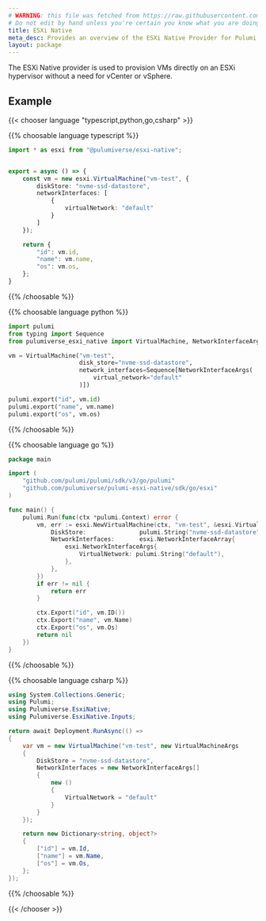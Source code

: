 ```yaml
---
# WARNING: this file was fetched from https://raw.githubusercontent.com/pulumiverse/pulumi-esxi-native/v1.0.0/docs/_index.md
# Do not edit by hand unless you're certain you know what you are doing!
title: ESXi Native
meta_desc: Provides an overview of the ESXi Native Provider for Pulumi.
layout: package
---
```


The ESXi Native provider is used to provision VMs directly on an ESXi hypervisor without a need for vCenter or vSphere.

## Example

{{< chooser language "typescript,python,go,csharp" >}}

{{% choosable language typescript %}}
```typescript
import * as esxi from "@pulumiverse/esxi-native";


export = async () => {
    const vm = new esxi.VirtualMachine("vm-test", {
        diskStore: "nvme-ssd-datastore",
        networkInterfaces: [
            {
                virtualNetwork: "default"
            }
        ]
    });

    return {
        "id": vm.id,
        "name": vm.name,
        "os": vm.os,
    };
}
```
{{% /choosable %}}

{{% choosable language python %}}
```python
import pulumi
from typing import Sequence
from pulumiverse_esxi_native import VirtualMachine, NetworkInterfaceArgs

vm = VirtualMachine("vm-test",
                    disk_store="nvme-ssd-datastore",
                    network_interfaces=Sequence[NetworkInterfaceArgs(
                        virtual_network="default"
                    )])

pulumi.export("id", vm.id)
pulumi.export("name", vm.name)
pulumi.export("os", vm.os)
```
{{% /choosable %}}

{{% choosable language go %}}
```go
package main

import (
	"github.com/pulumi/pulumi/sdk/v3/go/pulumi"
	"github.com/pulumiverse/pulumi-esxi-native/sdk/go/esxi"
)

func main() {
	pulumi.Run(func(ctx *pulumi.Context) error {
		vm, err := esxi.NewVirtualMachine(ctx, "vm-test", &esxi.VirtualMachineArgs{
			DiskStore:               pulumi.String("nvme-ssd-datastore"),
			NetworkInterfaces:       esxi.NetworkInterfaceArray{
				esxi.NetworkInterfaceArgs{
					VirtualNetwork: pulumi.String("default"),
				},
			},
		})
		if err != nil {
			return err
		}

		ctx.Export("id", vm.ID())
		ctx.Export("name", vm.Name)
		ctx.Export("os", vm.Os)
		return nil
	})
}
```
{{% /choosable %}}

{{% choosable language csharp %}}
```csharp
using System.Collections.Generic;
using Pulumi;
using Pulumiverse.EsxiNative;
using Pulumiverse.EsxiNative.Inputs;

return await Deployment.RunAsync(() =>
{
    var vm = new VirtualMachine("vm-test", new VirtualMachineArgs
    {
        DiskStore = "nvme-ssd-datastore",
        NetworkInterfaces = new NetworkInterfaceArgs[]
        {
            new ()
            {
                VirtualNetwork = "default"
            }
        }
    });

    return new Dictionary<string, object?>
    {
        ["id"] = vm.Id,
        ["name"] = vm.Name,
        ["os"] = vm.Os,
    };
});

```
{{% /choosable %}}

{{< /chooser >}}
